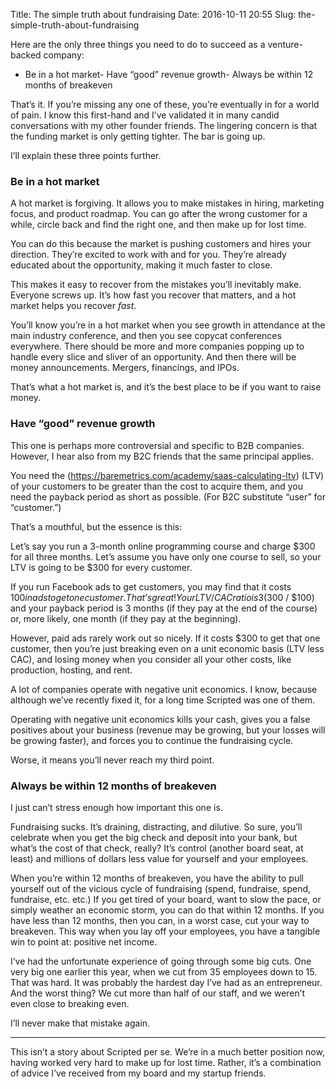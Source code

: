 Title: The simple truth about fundraising
Date: 2016-10-11 20:55
Slug: the-simple-truth-about-fundraising

Here are the only three things you need to do to succeed as a venture-backed company:

- Be in a hot market- Have “good” revenue growth- Always be within 12 months of breakeven

That’s it. If you’re missing any one of these, you’re eventually in for a world of pain. I know this first-hand and I’ve validated it in many candid conversations with my other founder friends. The lingering concern is that the funding market is only getting tighter. The bar is going up.

I’ll explain these three points further.

### Be in a hot market

A hot market is forgiving. It allows you to make mistakes in hiring, marketing focus, and product roadmap. You can go after the wrong customer for a while, circle back and find the right one, and then make up for lost time.

You can do this because the market is pushing customers and hires your direction. They’re excited to work with and for you. They’re already educated about the opportunity, making it much faster to close.

This makes it easy to recover from the mistakes you’ll inevitably make. Everyone screws up. It’s how fast you recover that matters, and a hot market helps you recover *fast*.

You’ll know you’re in a hot market when you see growth in attendance at the main industry conference, and then you see copycat conferences everywhere. There should be more and more companies popping up to handle every slice and sliver of an opportunity. And then there will be money announcements. Mergers, financings, and IPOs.

That’s what a hot market is, and it’s the best place to be if you want to raise money.

### Have “good” revenue growth

This one is perhaps more controversial and specific to B2B companies. However, I hear also from my B2C friends that the same principal applies.

You need the (https://baremetrics.com/academy/saas-calculating-ltv) (LTV) of your customers to be greater than the cost to acquire them, and you need the payback period as short as possible. (For B2C substitute “user” for “customer.”)

That’s a mouthful, but the essence is this:

Let’s say you run a 3-month online programming course and charge $300 for all three months. Let’s assume you have only one course to sell, so your LTV is going to be $300 for every customer.

If you run Facebook ads to get customers, you may find that it costs $100 in ads to get one customer. That’s great! Your LTV / CAC ratio is 3 ($300 / $100) and your payback period is 3 months (if they pay at the end of the course) or, more likely, one month (if they pay at the beginning).

However, paid ads rarely work out so nicely. If it costs $300 to get that one customer, then you’re just breaking even on a unit economic basis (LTV less CAC), and losing money when you consider all your other costs, like production, hosting, and rent.

A lot of companies operate with negative unit economics. I know, because although we’ve recently fixed it, for a long time Scripted was one of them.

Operating with negative unit economics kills your cash, gives you a false positives about your business (revenue may be growing, but your losses will be growing faster), and forces you to continue the fundraising cycle.

Worse, it means you’ll never reach my third point.

### Always be within 12 months of breakeven

I just can’t stress enough how important this one is.

Fundraising sucks. It’s draining, distracting, and dilutive. So sure, you’ll celebrate when you get the big check and deposit into your bank, but what’s the cost of that check, really? It’s control (another board seat, at least) and millions of dollars less value for yourself and your employees.

When you’re within 12 months of breakeven, you have the ability to pull yourself out of the vicious cycle of fundraising (spend, fundraise, spend, fundraise, etc. etc.) If you get tired of your board, want to slow the pace, or simply weather an economic storm, you can do that within 12 months. If you have less than 12 months, then you can, in a worst case, cut your way to breakeven. This way when you lay off your employees, you have a tangible win to point at: positive net income.

I’ve had the unfortunate experience of going through some big cuts. One very big one earlier this year, when we cut from 35 employees down to 15. That was hard. It was probably the hardest day I’ve had as an entrepreneur. And the worst thing? We cut more than half of our staff, and we weren’t even close to breaking even.

I’ll never make that mistake again.

---

This isn’t a story about Scripted per se. We’re in a much better position now, having worked very hard to make up for lost time. Rather, it’s a combination of advice I’ve received from my board and my startup friends.